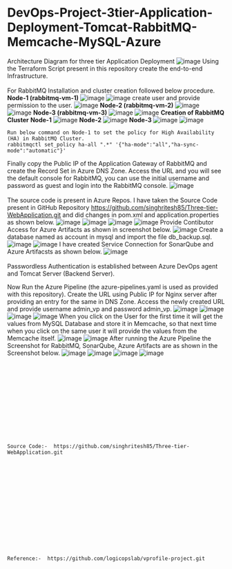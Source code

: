 # DevOps-Project-3tier-Application-Deployment-Tomcat-RabbitMQ-Memcache-MySQL-Azure
Architecture Diagram for three tier Application Deployment
![image](https://github.com/singhritesh85/DevOps-Project-3tier-Application-Deployment-Tomcat-RabbitMQ-Memcache-MySQL-Azure/assets/56765895/f71c56a4-075b-49aa-a08c-9297a41ce472)
Using the Terraform Script present in this repository create the end-to-end Infrastructure.
<br><br/>
For RabbitMQ Installation and cluster creation followed below procedure.
**Node-1 (rabbitmq-vm-1)**
![image](https://github.com/singhritesh85/DevOps-Project-3tier-Application-Deployment-Tomcat-RabbitMQ-Memcache-MySQL-Azure/assets/56765895/988cf50d-cf6f-4322-8d16-bce8f02ab3d7)
![image](https://github.com/singhritesh85/DevOps-Project-3tier-Application-Deployment-Tomcat-RabbitMQ-Memcache-MySQL-Azure/assets/56765895/84cfa12b-a310-4bfc-a67f-a07d949edbe6)
create user and provide permission to the user.
![image](https://github.com/singhritesh85/DevOps-Project-3tier-Application-Deployment-Tomcat-RabbitMQ-Memcache-MySQL-Azure/assets/56765895/e1dcd844-4f55-4901-96df-ac5040d107f4)
**Node-2 (rabbitmq-vm-2)**
![image](https://github.com/singhritesh85/DevOps-Project-3tier-Application-Deployment-Tomcat-RabbitMQ-Memcache-MySQL-Azure/assets/56765895/baf808be-7979-4871-9747-c530f05843a8)
![image](https://github.com/singhritesh85/DevOps-Project-3tier-Application-Deployment-Tomcat-RabbitMQ-Memcache-MySQL-Azure/assets/56765895/c4680fd2-e549-4c34-92ef-ab933937ebcd)
**Node-3 (rabbitmq-vm-3)**
![image](https://github.com/singhritesh85/DevOps-Project-3tier-Application-Deployment-Tomcat-RabbitMQ-Memcache-MySQL-Azure/assets/56765895/97c80162-0a0c-48c1-891c-c44567f13216)
![image](https://github.com/singhritesh85/DevOps-Project-3tier-Application-Deployment-Tomcat-RabbitMQ-Memcache-MySQL-Azure/assets/56765895/b3a5ebd3-63a5-4710-9815-091fe0fbfabf)
**Creation of RabbitMQ Cluster**
**Node-1**
![image](https://github.com/singhritesh85/DevOps-Project-3tier-Application-Deployment-Tomcat-RabbitMQ-Memcache-MySQL-Azure/assets/56765895/24181e76-c308-4ccd-9997-9344e8806057)
**Node-2**
![image](https://github.com/singhritesh85/DevOps-Project-3tier-Application-Deployment-Tomcat-RabbitMQ-Memcache-MySQL-Azure/assets/56765895/3520a813-256d-4d52-a6bf-7f9b393b992a)
**Node-3**
![image](https://github.com/singhritesh85/DevOps-Project-3tier-Application-Deployment-Tomcat-RabbitMQ-Memcache-MySQL-Azure/assets/56765895/b23c66da-2760-43a7-8c28-6a72b45d0cf3)
![image](https://github.com/singhritesh85/DevOps-Project-3tier-Application-Deployment-Tomcat-RabbitMQ-Memcache-MySQL-Azure/assets/56765895/1abb9daf-d63d-4020-a5da-dcf60ae28c76)
```
Run below command on Node-1 to set the policy for High Availability (HA) in RabbitMQ Cluster.
rabbitmqctl set_policy ha-all ".*" '{"ha-mode":"all","ha-sync-mode":"automatic"}'
```
Finally copy the Public IP of the Application Gateway of RabbitMQ and create the Record Set in Azure DNS Zone. Access the URL and you will see the default console for RabbitMQ, you can use the initial username and password as guest and login into the RabbitMQ console. 
![image](https://github.com/singhritesh85/DevOps-Project-3tier-Application-Deployment-Tomcat-RabbitMQ-Memcache-MySQL-Azure/assets/56765895/4a58ec72-915f-4a7e-9563-8d1a78059f53)
<br><br/>
The source code is present in Azure Repos. I have taken the Source Code present in GitHub Repository https://github.com/singhritesh85/Three-tier-WebApplication.git and did changes in pom.xml and application.properties as shown below.
![image](https://github.com/singhritesh85/DevOps-Project-3tier-Application-Deployment-Tomcat-RabbitMQ-Memcache-MySQL-Azure/assets/56765895/4454fc74-8fcd-49af-a248-d267ab175db2)
![image](https://github.com/singhritesh85/DevOps-Project-3tier-Application-Deployment-Tomcat-RabbitMQ-Memcache-MySQL-Azure/assets/56765895/c4b40def-a958-44b3-b966-5cda9e0f084d)
![image](https://github.com/singhritesh85/DevOps-Project-3tier-Application-Deployment-Tomcat-RabbitMQ-Memcache-MySQL-Azure/assets/56765895/4e9d66a4-bc94-430c-92b4-cdde0684e8b5)
![image](https://github.com/singhritesh85/DevOps-Project-3tier-Application-Deployment-Tomcat-RabbitMQ-Memcache-MySQL-Azure/assets/56765895/b84470f1-561d-4e75-a306-c265cb17e7cb)
Provide Contibutor Access for Azure Artifacts as shown in screenshot below.
![image](https://github.com/singhritesh85/DevOps-Project-3tier-Application-Deployment-Tomcat-RabbitMQ-Memcache-MySQL-Azure/assets/56765895/1aa3cd00-677e-472b-97e7-6e0fb4c43f13)
Create a database named as account in mysql and import the file db_backup.sql.
![image](https://github.com/singhritesh85/DevOps-Project-3tier-Application-Deployment-Tomcat-RabbitMQ-Memcache-MySQL-Azure/assets/56765895/17ef341d-a9a2-4060-a688-30139c057d7b)
![image](https://github.com/singhritesh85/DevOps-Project-3tier-Application-Deployment-Tomcat-RabbitMQ-Memcache-MySQL-Azure/assets/56765895/8248e084-f8fd-4318-9536-713f971d16b4)
I have created Service Connection for SonarQube and Azure Artifacsts as shown below.
![image](https://github.com/singhritesh85/DevOps-Project-3tier-Application-Deployment-Tomcat-RabbitMQ-Memcache-MySQL-Azure/assets/56765895/0f4bb3dc-2643-43de-a1d1-6c50f499190a)
<br><br/>
Passwordless Authentication is established between Azure DevOps agent and Tomcat Server (Backend Server).

Now Run the Azure Pipeline (the azure-pipelines.yaml is used as provided with this repository). Create the URL using Public IP for Nginx server after providing an entry for the same in DNS Zone. Access the newly created URL and provide username admin_vp and password admin_vp. 
![image](https://github.com/singhritesh85/DevOps-Project-3tier-Application-Deployment-Tomcat-RabbitMQ-Memcache-MySQL-Azure/assets/56765895/557412fe-d2b4-42ea-a360-e48669f3787a)
![image](https://github.com/singhritesh85/DevOps-Project-3tier-Application-Deployment-Tomcat-RabbitMQ-Memcache-MySQL-Azure/assets/56765895/6212ee8d-5aff-4745-909f-5c58c5e494a1)
![image](https://github.com/singhritesh85/DevOps-Project-3tier-Application-Deployment-Tomcat-RabbitMQ-Memcache-MySQL-Azure/assets/56765895/58e762d9-d926-49c0-9c47-ef18f4ddd86c)
![image](https://github.com/singhritesh85/DevOps-Project-3tier-Application-Deployment-Tomcat-RabbitMQ-Memcache-MySQL-Azure/assets/56765895/587cc681-cfd9-4c83-960e-971af6f15f65)
When you click on the User for the first time it will get the values from MySQL Database and store it in Memcache, so that next time when you click on the same user it will provide the values from the Memcache itself.
![image](https://github.com/singhritesh85/DevOps-Project-3tier-Application-Deployment-Tomcat-RabbitMQ-Memcache-MySQL-Azure/assets/56765895/6dd652a4-5bd6-4e22-93d4-50b500abe37e)
![image](https://github.com/singhritesh85/DevOps-Project-3tier-Application-Deployment-Tomcat-RabbitMQ-Memcache-MySQL-Azure/assets/56765895/40841517-74bc-44a6-9598-f1ffc528ddee)
After running the Azure Pipeline the Screenshot for RabbitMQ, SonarQube, Azure Artifacts are as shown in the Screenshot below.
![image](https://github.com/singhritesh85/DevOps-Project-3tier-Application-Deployment-Tomcat-RabbitMQ-Memcache-MySQL-Azure/assets/56765895/be460577-0c89-4ec2-94ab-af099d7c5d98)
![image](https://github.com/singhritesh85/DevOps-Project-3tier-Application-Deployment-Tomcat-RabbitMQ-Memcache-MySQL-Azure/assets/56765895/eca1290b-5fc0-4c8d-949b-2497d6bd3e3b)
![image](https://github.com/singhritesh85/DevOps-Project-3tier-Application-Deployment-Tomcat-RabbitMQ-Memcache-MySQL-Azure/assets/56765895/eb73b102-fde4-4ec4-8ee0-a3e3217ec9c1)
![image](https://github.com/singhritesh85/DevOps-Project-3tier-Application-Deployment-Tomcat-RabbitMQ-Memcache-MySQL-Azure/assets/56765895/8208ba7c-7e63-41d0-8a1b-a5fd3d20d70b)
<br><br/>
<br><br/>
<br><br/>
<br><br/>
<br><br/>
<br><br/>
```
Source Code:-  https://github.com/singhritesh85/Three-tier-WebApplication.git
```
<br><br/>
<br><br/>
<br><br/>
<br><br/>
<br><br/>
<br><br/>
```
Reference:-  https://github.com/logicopslab/vprofile-project.git
```
